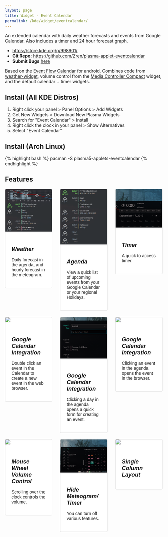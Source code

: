 ```yaml
---
layout: page
title: Widget - Event Calendar
permalink: /kde/widget/eventcalendar/
---
```


An extended calendar with daily weather forecasts and events from Google Calendar. Also includes a timer and 24 hour forecast graph.

* <https://store.kde.org/p/998901/>
* **Git Repo:** <https://github.com/Zren/plasma-applet-eventcalendar>
* **Submit Bugs** [here](https://github.com/Zren/plasma-applet-eventcalendar/issues>)

Based on the [Event Flow Calendar](https://play.google.com/store/apps/details?id=com.syncedsynapse.eventflowwidget) for android. Combines code from [weather-widget](https://store.kde.org/p/998917/), volume control from the [Media Controller Compact](https://store.kde.org/p/998887/) widget, and the default calendar + timer widgets.


## Install (All KDE Distros)

1. Right click your panel > Panel Options > Add Widgets
2. Get New Widgets > Download New Plasma Widgets
3. Search for "Event Calendar" > Install
4. Right click the clock in your panel > Show Alternatives
5. Select "Event Calendar"

## Install (Arch Linux)

{% highlight bash %}
pacman -S plasma5-applets-eventcalendar
{% endhighlight %}

## Features

<style type="text/css">
.card-grid {
  display: flex;
  justify-content: space-between;
  flex-wrap: wrap;
}
.card {
  position: relative;
  display: -webkit-box;
  display: -ms-flexbox;
  display: flex;
  -webkit-box-orient: vertical;
  -webkit-box-direction: normal;
  -ms-flex-direction: column;
  flex-direction: column;
  min-width: 0;
  word-wrap: break-word;
  background-color: #fff;
  background-clip: border-box;
  border: 1px solid rgba(0,0,0,.125);
  border-radius: .25rem;
}
.card-img-top {
  width: 100%;
  border-top-left-radius: calc(.25rem - 1px);
  border-top-right-radius: calc(.25rem - 1px);
}
.card-body {
  -webkit-box-flex: 1;
  -ms-flex: 1 1 auto;
  flex: 1 1 auto;
  padding: 1.25rem;
}
h5.card-title {
  font-family: sans-serif;
  font-size: 18px;
  margin-bottom: 15px;
}
p.card-text {
  font-family: sans-serif;
  font-size: 14px;
}

.feature-grid > .feature  {
  width: 30%;
  margin-bottom: 20px;
}
</style>

<div class="card-grid feature-grid">
  <div class="feature">
    <div class="card">
      <img class="card-img-top" src="/pic/2019-09-17___19-56-43.png">
      <div class="card-body">
        <h5 class="card-title">Weather</h5>
        <p class="card-text">Daily forecast in the agenda, and hourly forecast in the meteogram.</p>
      </div>
    </div>
  </div>
  <div class="feature">
    <div class="card">
      <img class="card-img-top" src="/pic/2019-09-17___19-18-11.png">
      <div class="card-body">
        <h5 class="card-title">Agenda</h5>
        <p class="card-text">View a quick list of upcoming events from your Google Calendar or your regional Holidays.</p>
      </div>
    </div>
  </div>
  <div class="feature">
    <div class="card">
      <img class="card-img-top" src="/pic/2019-09-17___19-59-36.png">
      <div class="card-body">
        <h5 class="card-title">Timer</h5>
        <p class="card-text">A quick to access timer.</p>
      </div>
    </div>
  </div>
  <div class="feature">
    <div class="card">
      <img class="card-img-top" src="/pic/.png">
      <div class="card-body">
        <h5 class="card-title">Google Calendar Integration</h5>
        <p class="card-text">Double click an event in the Calendar to create a new event in the web browser.</p>
      </div>
    </div>
  </div>
  <div class="feature">
    <div class="card">
      <img class="card-img-top" src="/pic/2019-09-17___20-08-18.png">
      <div class="card-body">
        <h5 class="card-title">Google Calendar Integration</h5>
        <p class="card-text">Clicking a day in the agenda opens a quick form for creating an event.</p>
      </div>
    </div>
  </div>
  <div class="feature">
    <div class="card">
      <img class="card-img-top" src="/pic/.png">
      <div class="card-body">
        <h5 class="card-title">Google Calendar Integration</h5>
        <p class="card-text">Clicking an event in the agenda opens the event in the browser.</p>
      </div>
    </div>
  </div>
  <div class="feature">
    <div class="card">
      <img class="card-img-top" src="/pic/.png">
      <div class="card-body">
        <h5 class="card-title">Mouse Wheel Volume Control</h5>
        <p class="card-text">Scrolling over the clock controls the volume.</p>
      </div>
    </div>
  </div>
  <div class="feature">
    <div class="card">
      <img class="card-img-top" src="/pic/2019-09-17___20-00-43.png">
      <div class="card-body">
        <h5 class="card-title">Hide Meteogram/Timer</h5>
        <p class="card-text">You can turn off various features.</p>
      </div>
    </div>
  </div>
  <div class="feature">
    <div class="card">
      <img class="card-img-top" src="/pic/.png">
      <div class="card-body">
        <h5 class="card-title">Single Column Layout</h5>
        <p class="card-text"></p>
      </div>
    </div>
  </div>
</div>




